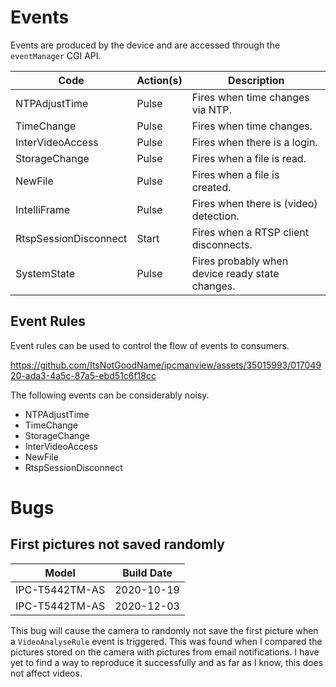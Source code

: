 # Events

Events are produced by the device and are accessed through the `eventManager` CGI API.

| Code                  | Action(s) | Description                                     |
| --------------------- | --------- | ----------------------------------------------- |
| NTPAdjustTime         | Pulse     | Fires when time changes via NTP.                |
| TimeChange            | Pulse     | Fires when time changes.                        |
| InterVideoAccess      | Pulse     | Fires when there is a login.                    |
| StorageChange         | Pulse     | Fires when a file is read.                      |
| NewFile               | Pulse     | Fires when a file is created.                   |
| IntelliFrame          | Pulse     | Fires when there is (video) detection.          |
| RtspSessionDisconnect | Start     | Fires when a RTSP client disconnects.           |
| SystemState           | Pulse     | Fires probably when device ready state changes. |

## Event Rules

Event rules can be used to control the flow of events to consumers.

https://github.com/ItsNotGoodName/ipcmanview/assets/35015993/01704920-ada3-4a5c-87a5-ebd51c6f18cc

The following events can be considerably noisy.

- NTPAdjustTime
- TimeChange
- StorageChange
- InterVideoAccess
- NewFile
- RtspSessionDisconnect

# Bugs

## First pictures not saved randomly

| Model          | Build Date |
| -------------- | ---------- |
| IPC-T5442TM-AS | 2020-10-19 |
| IPC-T5442TM-AS | 2020-12-03 |

This bug will cause the camera to randomly not save the first picture when a `VideoAnalyseRule` event is triggered.
This was found when I compared the pictures stored on the camera with pictures from email notifications.
I have yet to find a way to reproduce it successfully and as far as I know, this does not affect videos.
